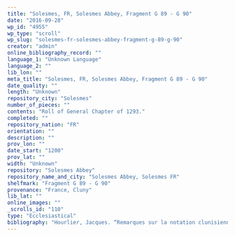 ```yaml
---
title: "Solesmes, FR, Solesmes Abbey, Fragment G 89 - G 90"
date: "2016-09-28"
wp_id: "4955"
wp_type: "scroll"
wp_slug: "solesmes-fr-solesmes-abbey-fragment-g-89-g-90"
creator: "admin"
online_bibliography_record: ""
language_1: "Unknown Language"
language_2: ""
lib_lon: ""
meta_title: "Solesmes, FR, Solesmes Abbey, Fragment G 89 - G 90"
date_quality: ""
length: "Unknown"
repository_city: "Solesmes"
number_of_pieces: ""
contents: "Roll of General Chapter of 1293."
completed: ""
repository_nation: "FR"
orientation: ""
description: ""
prov_lon: ""
date_start: "1200"
prov_lat: ""
width: "Unknown"
repository: "Solesmes Abbey"
repository_name_and_city: "Solesmes Abbey, Solesmes FR"
shelfmark: "Fragment G 89 - G 90"
provenance: "France, Cluny"
lib_lat: ""
online_images: ""
_scrolls_id: "110"
type: "Ecclesiastical"
bibliography: "Hourlier, Jacques. “Remarques sur la notation clunisienne.” Revue Grégorienne, no. 30 (1951): 231–40. p. 234, n. 1."
---
```



